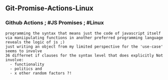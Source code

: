 ## Git-Promise-Actions-Linux
### Github Actions ; #JS Promises ; #Linux

    programming the syntax that means just the code of javascript itself
    via maniipulating functions in another preferred programming language reveals the logic of js ;)
    just writing an object from my limited perspective for the 'use-case' seems to involve 
    36 differnet if clauses for the syntax level that does explicitly Not involve: 
      - functionality
      - politics and
      - x other random factors ?!
